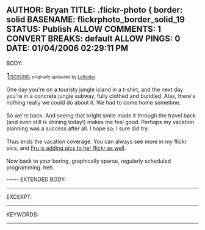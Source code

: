 AUTHOR: Bryan
TITLE: .flickr-photo { border: solid
BASENAME: flickrphoto_border_solid_19
STATUS: Publish
ALLOW COMMENTS: 1
CONVERT BREAKS: __default__
ALLOW PINGS: 0
DATE: 01/04/2006 02:29:11 PM
-----
BODY:
<style type="text/css">
.flickr-photo { border: solid 2px #000000; }
.flickr-yourcomment { }
.flickr-frame { text-align: left; padding: 3px; }
.flickr-caption { font-size: 0.8em; margin-top: 0px; }
</style>

<div class="flickr-frame">
	<a href="http://www.flickr.com/photos/leftsider/81815682/" title="photo sharing"><img src="http://static.flickr.com/41/81815682_301bb6a856.jpg" class="flickr-photo" alt="" /></a>
<br />
	<span class="flickr-caption"><a href="http://www.flickr.com/photos/leftsider/81815682/">DSC05080</a>, originally uploaded by <a href="http://www.flickr.com/people/leftsider/">Leftsider</a>.</span>
</div>
				
<p class="flickr-yourcomment">
	One day you're on a touristy jungle island in a t-shirt, and the next day you're in a concrete jungle subway, fully clothed and bundled. Alas, there's nothing really we could do about it. We had to come home sometime.<br />
<br />
So we're back. And seeing that bright smile made it through the travel back (and even still is shining today!) makes me feel good. Perhaps my vacation planning was a success after all. I hope so; I sure did try.<br />
<br />
Thus ends the vacation coverage. You can always see more in my flickr pics, and <a href="http://flickr.com/photos/frulwinn/">Fru is adding pics to her flickr as well</a>. <br />
<br />
Now back to your boring, graphically sparse, regularly scheduled programming. heh.
</p>
-----
EXTENDED BODY:

-----
EXCERPT:

-----
KEYWORDS:

-----


